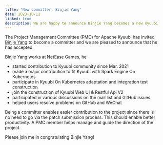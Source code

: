 ```yaml
---
title: 'New committer: Binjie Yang'
date: 2023-10-11
linked: true
description: We are happy to announce Binjie Yang becomes a new Kyuubi committer.
---
```

<!---
  Licensed under the Apache License, Version 2.0 (the "License");
  you may not use this file except in compliance with the License.
  You may obtain a copy of the License at

   http://www.apache.org/licenses/LICENSE-2.0

  Unless required by applicable law or agreed to in writing, software
  distributed under the License is distributed on an "AS IS" BASIS,
  WITHOUT WARRANTIES OR CONDITIONS OF ANY KIND, either express or implied.
  See the License for the specific language governing permissions and
  limitations under the License. See accompanying LICENSE file.
-->

The Project Management Committee (PMC) for Apache Kyuubi
has invited [Binjie Yang](https://github.com/zwangsheng) to become a committer and we are pleased
to announce that he has accepted.

Binjie Yang works at NetEase Games, he

- started contribution to Kyuubi community since Mar. 2021
- made a major contribution to fit Kyuubi with Spark Engine On Kubernetes
- participate in Kyuubi On Kubernetes adaptation and integration test construction
- join the construction of Kyuubi Web UI & Restful Api V2
- participated in various discussions on the mail list and GitHub issues
- helped users resolve problems on GitHub and WeChat

Being a committer enables easier contribution to the
project since there is no need to go via the patch
submission process. This should enable better productivity.
A PMC member helps manage and guide the direction of the project.

Please join me in congratulating Binjie Yang!
